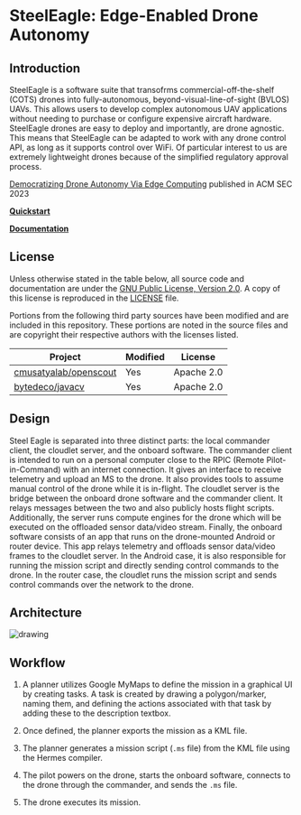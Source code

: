 <!--
SPDX-FileCopyrightText: 2023 Carnegie Mellon University - Satyalab

SPDX-License-Identifier: GPL-2.0-only
-->

SteelEagle: Edge-Enabled Drone Autonomy
===========

Introduction
------------
SteelEagle is a software suite that transofrms commercial-off-the-shelf (COTS) drones into fully-autonomous, beyond-visual-line-of-sight (BVLOS) UAVs. This allows users to develop complex autonomous UAV applications without needing to purchase or configure expensive aircraft hardware. SteelEagle drones are easy to deploy and importantly, are drone agnostic. This means that SteelEagle can be adapted to work with any drone control API, as long as it supports control over WiFi. Of particular interest to us are extremely lightweight drones because of the simplified regulatory approval process.

[Democratizing Drone Autonomy Via Edge Computing]() published in ACM SEC 2023

[**Quickstart**](https://cmusatyalab.github.io/steeleagle/docs/quickstart)

[**Documentation**](https://cmusatyalab.github.io/steeleagle/)

License
-----
Unless otherwise stated in the table below, all source code and documentation are under the [GNU Public License, Version 2.0](https://www.gnu.org/licenses/old-licenses/gpl-2.0.en.html).
A copy of this license is reproduced in the [LICENSE](LICENSE) file.

Portions from the following third party sources have
been modified and are included in this repository.
These portions are noted in the source files and are
copyright their respective authors with
the licenses listed.

Project | Modified | License
---|---|---|
[cmusatyalab/openscout](https://github.com/cmusatyalab/openscout) | Yes | Apache 2.0
[bytedeco/javacv](https://github.com/bytedeco/javacv) | Yes | Apache 2.0

Design
------
Steel Eagle is separated into three distinct parts: the local commander client, the cloudlet server, and the onboard software. The commander client is intended to run on a personal computer close to the RPIC (Remote Pilot-in-Command) with an internet connection. It gives an interface to receive telemetry and upload an MS to the drone. It also provides tools to assume manual control of the drone while it is in-flight. The cloudlet server is the bridge between the onboard drone software and the commander client. It relays messages between the two and also publicly hosts flight scripts. Additionally, the server runs compute engines for the drone which will be executed on the offloaded sensor data/video stream. Finally, the onboard software consists of an app that runs on the drone-mounted Android or router device. This app relays telemetry and offloads sensor data/video frames to the cloudlet server. In the Android case, it is also responsible for running the mission script and directly sending control commands to the drone. In the router case, the cloudlet runs the mission script and sends control commands over the network to the drone.

Architecture
------
![drawing](https://github.com/cmusatyalab/steeleagle/blob/main/docs/modules/images/system-arch.png)

Workflow
--------
1. A planner utilizes Google MyMaps to define the mission in a graphical UI by creating tasks. A task is created by drawing a polygon/marker, naming them, and defining the actions associated with that task by adding these to the description textbox.

2. Once defined, the planner exports the mission as a KML file.

3. The planner generates a mission script (`.ms` file) from the KML file using the Hermes compiler.

4. The pilot powers on the drone, starts the onboard software, connects to the drone through the commander, and sends the `.ms` file.

5. The drone executes its mission.



